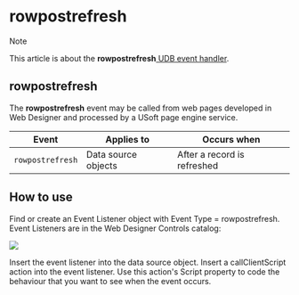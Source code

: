 # rowpostrefresh



> [!NOTE]
> This article is about the **rowpostrefresh**[ UDB event handler](/docs/Web%20and%20app%20UIs/UDB%20Events).

## **rowpostrefresh**

The **rowpostrefresh** event may be called from web pages developed in Web Designer and processed by a USoft page engine service.

|**Event**|**Applies to**|**Occurs when**|
|--------|--------|--------|
|`rowpostrefresh`|Data source objects|After a record is refreshed|



## How to use

Find or create an Event Listener object with Event Type = rowpostrefresh. Event Listeners are in the Web Designer Controls catalog:

![](/api/Web%20and%20app%20UIs/UDB%20Events/assets/ff8672be-ff07-426e-ba7e-0ecf37444b63.png)

Insert the event listener into the data source object. Insert a callClientScript action into the event listener. Use this action's Script property to code the behaviour that you want to see when the event occurs.